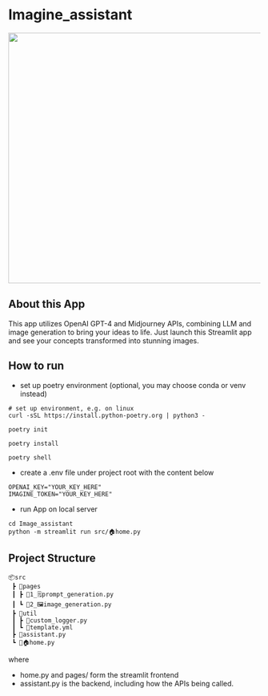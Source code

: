 # Imagine_assistant

<img src="demo.gif" width="800" height="500" />

## About this App

This app utilizes OpenAI GPT-4 and Midjourney APIs, combining LLM and image generation to bring your ideas to life. Just launch this Streamlit app and see your concepts transformed into stunning images.

## How to run

- set up poetry environment (optional, you may choose conda or venv instead)

```
# set up environment, e.g. on linux
curl -sSL https://install.python-poetry.org | python3 -

poetry init

poetry install

poetry shell
```

- create a .env file under project root with the content below

```
OPENAI_KEY="YOUR_KEY_HERE"
IMAGINE_TOKEN="YOUR_KEY_HERE"
```

- run App on local server

```
cd Image_assistant
python -m streamlit run src/🏠home.py
```

## Project Structure

```
📦src
 ┣ 📂pages
 ┃ ┣ 📜1_🗒️prompt_generation.py
 ┃ ┗ 📜2_🖼️image_generation.py
 ┣ 📂util
 ┃ ┣ 📜custom_logger.py
 ┃ ┗ 📜template.yml
 ┣ 📜assistant.py
 ┗ 📜🏠home.py
```

where

- home.py and pages/ form the streamlit frontend
- assistant.py is the backend, including how the APIs being called.
